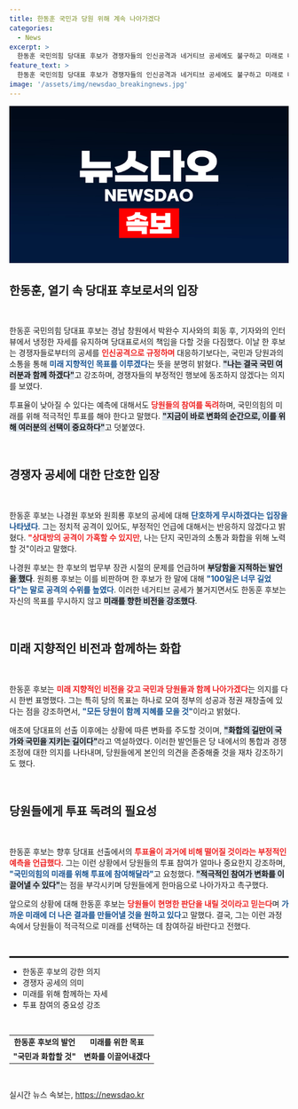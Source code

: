 ```yaml
---
title: 한동훈 국민과 당원 위해 계속 나아가겠다
categories:
  - News
excerpt: >
  한동훈 국민의힘 당대표 후보가 경쟁자들의 인신공격과 네거티브 공세에도 불구하고 미래로 나아가겠다며 단호한 입장을 밝혔다. 그는 당원들의 투표 참여를 독려하며, 화합과 정권 재창출의 목표를 강조했다.
feature_text: >
  한동훈 국민의힘 당대표 후보가 경쟁자들의 인신공격과 네거티브 공세에도 불구하고 미래로 나아가겠다며 단호한 입장을 밝혔다. 그는 당원들의 투표 참여를 독려하며, 화합과 정권 재창출의 목표를 강조했다.
image: '/assets/img/newsdao_breakingnews.jpg'
---
```


<p><img src="/assets/img/newsdao_breakingnews.jpg" alt="firstkoreanews 속보" /></p>

<h2 data-ke-size="size26">한동훈, 열기 속 당대표 후보로서의 입장</h2>

<p data-ke-size="size16">&nbsp;</p>

<p>한동훈 국민의힘 당대표 후보는 경남 창원에서 박완수 지사와의 회동 후, 기자와의 인터뷰에서 냉정한 자세를 유지하며 당대표로서의 책임을 다할 것을 다짐했다. 이날 한 후보는 경쟁자들로부터의 공세를 <b><span style="color: #ee2323;">인신공격으로 규정하며</span></b> 대응하기보다는, 국민과 당원과의 소통을 통해 <b><span style="color: #1a5490;">미래 지향적인 목표를 이루겠다</span></b>는 뜻을 분명히 밝혔다. <b><span style="background-color: #21538527;">"나는 결국 국민 여러분과 함께 하겠다"</span></b>고 강조하며, 경쟁자들의 부정적인 행보에 동조하지 않겠다는 의지를 보였다. </p>

<p>투표율이 낮아질 수 있다는 예측에 대해서도 <b><span style="color: #ee2323;">당원들의 참여를 독려</span></b>하며, 국민의힘의 미래를 위해 적극적인 투표를 해야 한다고 말했다. <b><span style="background-color: #21538527;">"지금이 바로 변화의 순간으로, 이를 위해 여러분의 선택이 중요하다"</span></b>고 덧붙였다. </p>

<p data-ke-size="size16">&nbsp;</p>

<h2 data-ke-size="size26">경쟁자 공세에 대한 단호한 입장</h2>

<p data-ke-size="size16">&nbsp;</p>

<p>한동훈 후보는 나경원 후보와 원희룡 후보의 공세에 대해 <b><span style="color: #1a5490;">단호하게 무시하겠다는 입장을 나타냈다</span></b>. 그는 정치적 공격이 있어도, 부정적인 언급에 대해서는 반응하지 않겠다고 밝혔다. <b><span style="color: #ee2323;">"상대방의 공격이 가혹할 수 있지만</span></b>, 나는 단지 국민과의 소통과 화합을 위해 노력할 것"이라고 말했다. </p>

<p>나경원 후보는 한 후보의 법무부 장관 시절의 문제를 언급하며 <b><span style="background-color: #21538527;">부당함을 지적하는 발언을 했다</span></b>. 원희룡 후보는 이를 비판하며 한 후보가 한 말에 대해 <b><span style="color: #1a5490;">"100일은 너무 길었다"는 말로 공격의 수위를 높였다</span></b>. 이러한 네거티브 공세가 불거지면서도 한동훈 후보는 자신의 목표를 무시하지 않고 <b><span style="background-color: #21538527;">미래를 향한 비전을 강조했다</span></b>. </p>

<p data-ke-size="size16">&nbsp;</p>

<h2 data-ke-size="size26">미래 지향적인 비전과 함께하는 화합</h2>

<p data-ke-size="size16">&nbsp;</p>

<p>한동훈 후보는 <b><span style="color: #ee2323;">미래 지향적인 비전을 갖고 국민과 당원들과 함께 나아가겠다</span></b>는 의지를 다시 한번 표명했다. 그는 특히 당의 목표는 하나로 모여 정부의 성공과 정권 재창출에 있다는 점을 강조하면서, <b><span style="color: #1a5490;">"모든 당원이 함께 지혜를 모을 것"</span></b>이라고 밝혔다. </p>

<p>애초에 당대표의 선출 이후에는 상황에 따른 변화를 주도할 것이며, <b><span style="background-color: #21538527;">"화합의 길만이 국가와 국민을 지키는 길이다"</span></b>라고 역설하였다. 이러한 발언들은 당 내에서의 통합과 경쟁 조정에 대한 의지를 나타내며, 당원들에게 본인의 의견을 존중해줄 것을 재차 강조하기도 했다. </p>

<p data-ke-size="size16">&nbsp;</p>

<h2 data-ke-size="size26">당원들에게 투표 독려의 필요성</h2>

<p data-ke-size="size16">&nbsp;</p>

<p>한동훈 후보는 향후 당대표 선출에서의 <b><span style="color: #ee2323;">투표율이 과거에 비해 떨어질 것이라는 부정적인 예측을 언급했다</span></b>. 그는 이런 상황에서 당원들의 투표 참여가 얼마나 중요한지 강조하며, <b><span style="color: #1a5490;">"국민의힘의 미래를 위해 투표에 참여해달라"</span></b>고 요청했다. <b><span style="background-color: #21538527;">"적극적인 참여가 변화를 이끌어낼 수 있다"</span></b>는 점을 부각시키며 당원들에게 한마음으로 나아가자고 촉구했다.</p>

<p>앞으로의 상황에 대해 한동훈 후보는 <b><span style="color: #ee2323;">당원들이 현명한 판단을 내릴 것이라고 믿는다</span></b>며 <b><span style="color: #1a5490;">가까운 미래에 더 나은 결과를 만들어낼 것을 원하고 있다</span></b>고 말했다. 결국, 그는 이런 과정 속에서 당원들이 적극적으로 미래를 선택하는 데 참여하길 바란다고 전했다. </p>

<p data-ke-size="size16">&nbsp;</p> 

<hr style="border: 1px solid #000;"/>

<ul>
    <li>한동훈 후보의 강한 의지</li>
    <li>경쟁자 공세의 의미</li>
    <li>미래를 위해 함께하는 자세</li>
    <li>투표 참여의 중요성 강조</li>
</ul>

<p data-ke-size="size16">&nbsp;</p> 

<table style="width: 100%; border-collapse: collapse;">
    <tr>
        <td style="text-align: center; height: 17px;"><b>한동훈 후보의 발언</b></td>
        <td style="text-align: center; height: 17px;"><b>미래를 위한 목표</b></td>
    </tr>
    <tr>
        <td style="text-align: center; height: 17px;"><b>"국민과 화합할 것"</b></td>
        <td style="text-align: center; height: 17px;"><b>변화를 이끌어내겠다</b></td>
    </tr>
</table>

<p data-ke-size="size16">&nbsp;</p>
실시간 뉴스 속보는, <a href="https://newsdao.kr" rel="dofollow">https://newsdao.kr</a>


